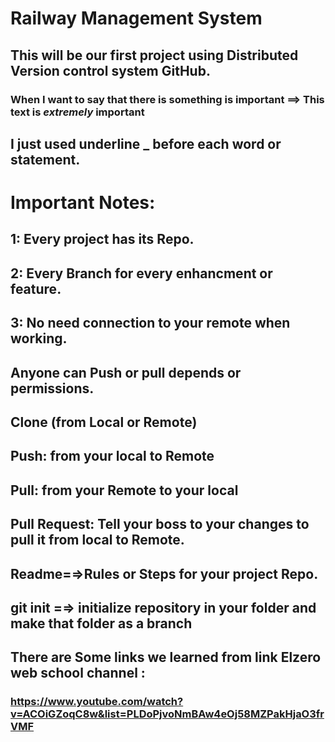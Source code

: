 # Railway Management System
## This will be our first project using Distributed Version control system GitHub.
### When I want to say that there is something is important ==> This text is _extremely_ important 
## I just used underline _ before each word or statement.
# Important Notes:
## 1: Every project has its Repo.
## 2: Every Branch for every enhancment or feature.
## 3: No need connection to your remote when working.
## Anyone can Push or pull depends or permissions.
## Clone (from Local or Remote)
## Push: from your local to Remote
## Pull: from your Remote to your local
## Pull Request: Tell your boss to your changes to pull it from local to Remote.
## Readme=⇒Rules or Steps for your project Repo.
## git init =⇒ initialize repository in your folder and make that folder as a branch
## There are Some links we learned from link Elzero web school channel :
### https://www.youtube.com/watch?v=ACOiGZoqC8w&list=PLDoPjvoNmBAw4eOj58MZPakHjaO3frVMF 
